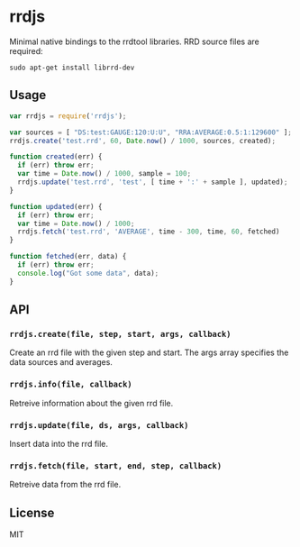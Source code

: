 rrdjs
=====

Minimal native bindings to the rrdtool libraries. RRD source files are required:
```
sudo apt-get install librrd-dev
```

## Usage

```javascript
var rrdjs = require('rrdjs');

var sources = [ "DS:test:GAUGE:120:U:U", "RRA:AVERAGE:0.5:1:129600" ];
rrdjs.create('test.rrd', 60, Date.now() / 1000, sources, created);

function created(err) {
  if (err) throw err;
  var time = Date.now() / 1000, sample = 100;
  rrdjs.update('test.rrd', 'test', [ time + ':' + sample ], updated);
}

function updated(err) {
  if (err) throw err;
  var time = Date.now() / 1000;
  rrdjs.fetch('test.rrd', 'AVERAGE', time - 300, time, 60, fetched)
}

function fetched(err, data) {
  if (err) throw err;
  console.log("Got some data", data);
}
```

## API

### `rrdjs.create(file, step, start, args, callback)`
Create an rrd file with the given step and start. The args array specifies the data sources and averages.

### `rrdjs.info(file, callback)`
Retreive information about the given rrd file.

### `rrdjs.update(file, ds, args, callback)`
Insert data into the rrd file.

### `rrdjs.fetch(file, start, end, step, callback)`
Retreive data from the rrd file.

## License

  MIT
